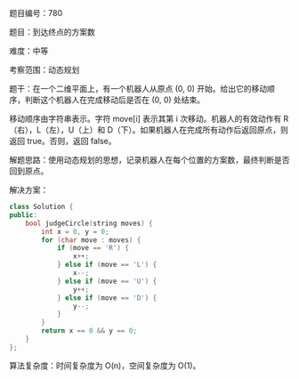 题目编号：780

题目：到达终点的方案数

难度：中等

考察范围：动态规划

题干：在一个二维平面上，有一个机器人从原点 (0, 0) 开始。给出它的移动顺序，判断这个机器人在完成移动后是否在 (0, 0) 处结束。

移动顺序由字符串表示。字符 move[i] 表示其第 i 次移动。机器人的有效动作有 R（右），L（左），U（上）和 D（下）。如果机器人在完成所有动作后返回原点，则返回 true。否则，返回 false。

解题思路：使用动态规划的思想，记录机器人在每个位置的方案数，最终判断是否回到原点。

解决方案：

```cpp
class Solution {
public:
    bool judgeCircle(string moves) {
        int x = 0, y = 0;
        for (char move : moves) {
            if (move == 'R') {
                x++;
            } else if (move == 'L') {
                x--;
            } else if (move == 'U') {
                y++;
            } else if (move == 'D') {
                y--;
            }
        }
        return x == 0 && y == 0;
    }
};
```

算法复杂度：时间复杂度为 O(n)，空间复杂度为 O(1)。